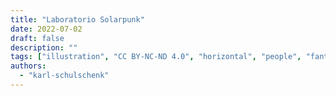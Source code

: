 ```yaml
---
title: "Laboratorio Solarpunk"
date: 2022-07-02
draft: false
description: ""
tags: ["illustration", "CC BY-NC-ND 4.0", "horizontal", "people", "fantastical"]
authors:
  - "karl-schulschenk"
---
```

